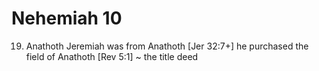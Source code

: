 # Nehemiah 10


19) Anathoth
	Jeremiah was from Anathoth
	[Jer 32:7+]	he purchased the field of Anathoth
	[Rev 5:1] ~ the title deed
